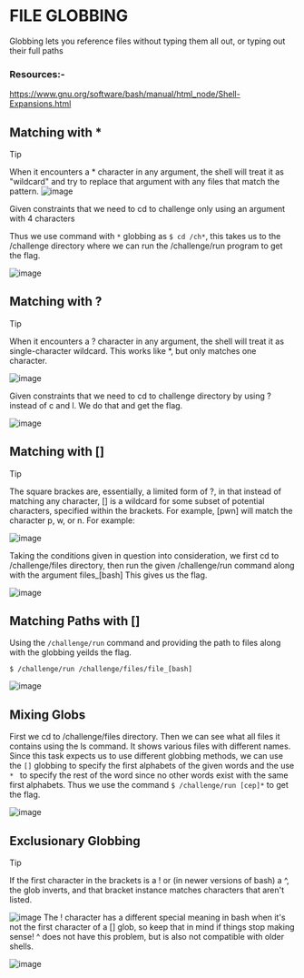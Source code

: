 # FILE GLOBBING

Globbing lets you reference files without typing them all out, or typing out their full paths

### Resources:-

https://www.gnu.org/software/bash/manual/html_node/Shell-Expansions.html

## Matching with *

> [!TIP]
> When it encounters a * character in any argument, the shell will treat it as "wildcard" and try to replace that argument with any files that match the pattern.
>![image](https://github.com/user-attachments/assets/667ab815-16f8-4874-a8e1-a294581c5d4d)

Given constraints that we need to cd to challenge only using an argument with 4 characters

Thus we use command with `*` globbing as `$ cd /ch*`, this takes us to the /challenge directory where we can run the /challenge/run program to get the flag.

![image](https://github.com/user-attachments/assets/1a0e24f7-0134-43c6-8cbb-553ab6efea34)

## Matching with ?

> [!TIP]
> When it encounters a ? character in any argument, the shell will treat it as single-character wildcard. This works like *, but only matches one character.
>
> ![image](https://github.com/user-attachments/assets/5704f084-674e-4266-bedd-0a075a72070b)

Given constraints that we need to cd to challenge directory by using ? instead of c and l. We do that and get the flag.

![image](https://github.com/user-attachments/assets/2ac79a85-8ff4-4fd5-b529-651ca50e4892)

## Matching with []

> [!TIP]
> The square brackes are, essentially, a limited form of ?, in that instead of matching any character, [] is a wildcard for some subset of potential characters, specified within the brackets. For example, [pwn] will match the character p, w, or n. For example:
>
> ![image](https://github.com/user-attachments/assets/c073b49c-522f-40a8-9aa6-a0bd796c11c4)

Taking the conditions given in question into consideration, we first cd to /challenge/files directory, then run the given /challenge/run command along with the argument files_[bash]
This gives us the flag.

![image](https://github.com/user-attachments/assets/1ef78686-931f-4139-a7f1-f9c630236908)

## Matching Paths with []

Using the `/challenge/run` command and providing the path to files along with the globbing yeilds the flag.

`$ /challenge/run /challenge/files/file_[bash]`

![image](https://github.com/user-attachments/assets/0e9cfd1f-07ae-4d6e-aa35-cd543f27b929)

## Mixing Globs

First we cd to /challenge/files directory. Then we can see what all files it contains using the ls command. It shows various files with different names. Since this task expects us to use different globbing methods, we can use the `[]` globbing to specify the first alphabets of the given words and the use `* ` to specify the rest of the word since no other words exist with the same first alphabets. Thus we use the command `$ /challenge/run [cep]*`  to get the flag.

![image](https://github.com/user-attachments/assets/ba2814c7-6e42-42cd-a391-90117a67faf0)

## Exclusionary Globbing

> [!TIP]
> If the first character in the brackets is a ! or (in newer versions of bash) a ^, the glob inverts, and that bracket instance matches characters that aren't listed.
>
> ![image](https://github.com/user-attachments/assets/13fc5b42-b316-48e9-bccf-73447421fb76)
> The ! character has a different special meaning in bash when it's not the first character of a [] glob, so keep that in mind if things stop making sense! ^ does not have this problem, but is also not compatible with older shells.



![image](https://github.com/user-attachments/assets/1a567069-3ca1-456f-8669-5908965ebe7c)



